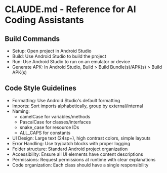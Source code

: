 # CLAUDE.md - Reference for AI Coding Assistants

## Build Commands
- Setup: Open project in Android Studio
- Build: Use Android Studio to build the project
- Run: Use Android Studio to run on an emulator or device
- Generate APK: In Android Studio, Build > Build Bundle(s)/APK(s) > Build APK(s)

## Code Style Guidelines
- Formatting: Use Android Studio's default formatting
- Imports: Sort imports alphabetically, group by external/internal
- Naming: 
  - camelCase for variables/methods
  - PascalCase for classes/interfaces
  - snake_case for resource IDs
  - ALL_CAPS for constants
- UI Design: Large text (24sp+), high contrast colors, simple layouts
- Error Handling: Use try/catch blocks with proper logging
- Folder structure: Standard Android project organization
- Accessibility: Ensure all UI elements have content descriptions
- Permissions: Request permissions at runtime with clear explanations
- Code organization: Each class should have a single responsibility